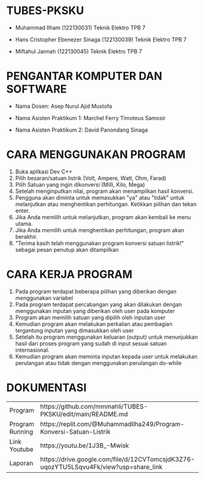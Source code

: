 # TUBES-PKSKU
- Muhammad Ilham (122130031) Teknik Elektro TPB 7

- Hans Cristopher Ebenezer Sinaga (122130039) Teknik Elektro TPB 7

- Miftahul Jannah (122130045) Teknik Elektro TPB 7
# PENGANTAR KOMPUTER DAN SOFTWARE
- Nama Dosen: Asep Nurul Ajid Mustofa

- Nama Asisten Praktikum 1: Marchel Ferry Timoteus Samosir

- Nama Asisten Praktikum 2: David Panondang Sinaga
# CARA MENGGUNAKAN PROGRAM 
1. Buka aplikasi Dev C++
2. Pilih besaran/satuan listrik (Volt, Ampere, Watt, Ohm, Farad)
3. Pilih Satuan yang ingin dikonversi (Milli, Kilo, Mega)
4. Setelah menginputkan nilai, program akan menampilkan hasil konversi.
5. Pengguna akan diminta untuk memasukkan "ya" atau "tidak" untuk melanjutkan    atau menghentikan perhitungan. Ketikkan pilihan dan tekan enter.
6. Jika Anda memilih untuk melanjutkan, program akan kembali ke menu utama.
7. Jika Anda memilih untuk menghentikan perhitungan, program akan berakhir.
8. "Terima kasih telah menggunakan program konversi satuan listrik!" sebagai     pesan penutup akan ditampilkan
# CARA KERJA PROGRAM
1. Pada program terdapat beberapa pilihan yang diberikan dengan menggunakan      variabel
2. Pada program terdapat percabangan yang akan dilakukan dengan menggunakan      inputan yang diberikan oleh user pada komputer
3. Program akan memilih satuan yang dipilih oleh inputan user
4. Kemudian program akan melakukan perkalian atau pembagian tergantung          inputan yang dimasukkan oleh user
5. Setelah itu program menggunakan keluaran (output) untuk menunjukkan hasil    dari proses program yang sudah di input sesuai satuan internasional.
6. Kemudian program akan meminta inputan kepada user untuk melakukan            perulangan atau tidak dengan menggunakan perulangan do-while
# DOKUMENTASI
<html>
<head>
	<meta charset="utf-8">
</head>
<body>
 
 <table>
 	<tr>
 		<td> Program</td>
 		<td> https://github.com/mmmahli/TUBES-PKSKU/edit/main/README.md</td>
 	</tr>
 	<tr>
 		<td> Program Running</td>
 		<td> https://replit.com/@MuhammadIlha249/Program-Konversi-Satuan-Listrik</td>
		</tr>
 	<tr>
 		<td> Link Youtube</td>
 		<td> https://youtu.be/1J3B_-Mwisk</td>
		</tr>
 	<tr>
 		<td> Laporan</td>
 		<td> https://drive.google.com/file/d/12CVTomcsjdK3Z76-uqozYTU5LSqvu4Fk/view?usp=share_link</td>
 	</tr>
 </table>

</body>
</html>
